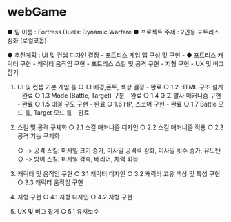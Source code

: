 # webGame

● 팀 이름 : Fortress Duels: Dynamic Warfare
● 프로젝트 주제 : 2인용 포트리스 심화 (로컬코옵)

● 추진계획 : UI 및 컨셉 디자인 결정 - 포트리스 게임 맵 구성 및 구현 -
● 포트리스 캐릭터 구현 - 캐릭터 움직임 구현 - 포트리스 스킬 및 공격 구현 - 지형 구현 - UX 및 버그 잡기

1. UI 및 컨셉 기본 게임 틀
   ○ 1.1 배경,폰트, 색상 결정 - 완료
   ○ 1.2 HTML 구조 설계 - 완료
   ○ 1.3 Mode (Battle, Target) 구분 - 완료
   ○ 1.4 대포 발사 매커니즘 구현 - 완료
   ○ 1.5 대결 구도 구현 - 완료
   ○ 1.6 HP, 스코어 구현 - 완료
   ○ 1.7 Battle 모드 틀, Target 모드 틀 - 완료

2. 스킬 및 공격 구체화
   ○ 2.1 스킬 매커니즘 디자인
   ○ 2.2 스킬 매커니즘 적용
   ○ 2.3 공격 기능 구체화

   ◇ -> 공격 스킬: 미사일 크기 증가, 미사일 공격력 강화, 미사일 횟수 증가, 유도탄
   ◇ -> 방어 스킬: 미사일 감속, 베리어, 체력 회복

3. 캐릭터 및 움직임 구현
   ○ 3.1 캐릭터 디자인
   ○ 3.2 캐릭터 고유 색상 및 특성 구현
   ○ 3.3 캐릭터 움직임 구현

4. 지형 구현
   ○ 4.1 지형 디자인
   ○ 4.2 지형 구현

5. UX 및 버그 잡기
   ○ 5.1 유지보수

